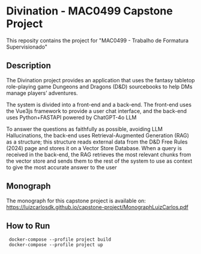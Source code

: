 # Divination - MAC0499 Capstone Project

This reposity contains the project for "MAC0499 - Trabalho de Formatura Supervisionado"

## Description

The Divination project provides an application that uses the fantasy tabletop role-playing game Dungeons and Dragons (D&D) sourcebooks to help DMs manage players’ adventures.

The system is divided into a front-end and a back-end. The front-end uses the Vue3js framework to provide a user chat interface, and the back-end uses Python+FASTAPI powered by ChatGPT-4o LLM

To answer the questions as faithfully as possible, avoiding LLM Hallucinations, the back-end uses Retrieval-Augmented Generation (RAG) as a structure; this structure reads external data from the D&D Free Rules (2024) page and stores it on a Vector Store Database. When a query is received in the back-end, the RAG retrieves the most relevant chunks from the vector store and sends them to the rest of the system to use as context to give the most accurate answer to the user

## Monograph

The monograph for this capstone project is available on: https://luizcarlosdk.github.io/capstone-project/MonographLuizCarlos.pdf

## How to Run

```
 docker-compose --profile project build
 docker-compose --profile project up
```

